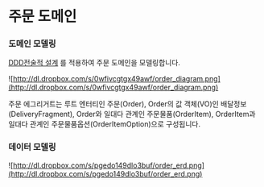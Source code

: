 # 주문 도메인

### 도메인 모델링

[DDD전술적 설계](https://engineering-skcc.github.io/microservice%20modeling/BackEnd-modeling-domainModeling/#ddd%EC%A0%84%EC%88%A0%EC%A0%81-%EC%84%A4%EA%B3%84%EB%8F%84%EB%A9%94%EC%9D%B8-%EB%AA%A8%EB%8D%B8%EB%A7%81-%EA%B5%AC%EC%84%B1%EC%9A%94%EC%86%8C) 를 적용하여 주문 도메인을 모델링합니다.

![http://dl.dropbox.com/s/0wfivcgtgx49awf/order_diagram.png](http://dl.dropbox.com/s/0wfivcgtgx49awf/order_diagram.png)

주문 에그리거트는 루트 엔터티인 주문(Order), Order의 값 객체(VO)인 배달정보(DeliveryFragment), Order와 일대다 관계인 주문물품(OrderItem), OrderItem과 일대다 관계인 주문물품옵션(OrderItemOption)으로 구성됩니다.

### 데이터 모델링

![http://dl.dropbox.com/s/pgedo149dlo3buf/order_erd.png](http://dl.dropbox.com/s/pgedo149dlo3buf/order_erd.png)

